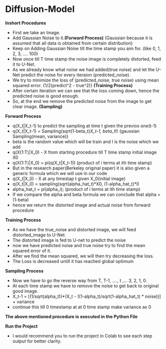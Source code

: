 # Diffusion-Model

**Inshort Procedures**
- First we take an Image.
- Add Gaussian Noise to it.**(Forward Process)** (Gaussian because it is assumed that all data is obtained from certain distribution)
- Keep on Adding Gaussian Noise till the time stamp you aim for. (like 0, 1, 2, 3, .... 100)
- Now once till T time stamp the noise image is completely distorted, feed it to U-Net.
- As we already know what noise we had added(true noise) and let the U-Net predict the noise for every iteraion (predicted_noise).
- We try to minimize the loss of (predicted_noise, true noise) using mean squared error. {1/2(predict^2 - true^2)} **(Training Process)**
- After certain iteration we can see that the loss coming down, hence the predicted noise is good enough.
- So, at the end we remove the predicted noise from the image to get clear image. **(Sampling)**


**Forward Process**
- q(X_t|X_t-1) to predict the sampling at time t given the previos one(t-1)
- q(X_t|X_t-1) = Sampling(sqrt(1-beta_t)*X_t-1, beta_t*I) {gaussian Sampling(mean, variance)}
- beta is the random value which will be train and I is the noise which we add 
- q(X(1:T)|X_0) - X from starting procedure till T time stamp initial image X0
- q(X(1:T)|X_0) = pi(q(X_t|X_t-1)) (product of i terms at ith time stamp)
- But in the research paper(Berkeley original paper) it is also given a generic formula which we will use in our code
- q(X_t|X_0) - X at any timestap t given X_0(initial image)
- q(X_t|X_0) = sampling(sqrt(alpha_hat_t)*X0, (1-alpha_hat_t)*I)
- alpha_hat_t = pi(alpha_i); (product of i terms at ith time stamp)
- If we compare the alpha and beta formula we can conclude that alpha = (1-beta)
- hence we return the distorted image and actual noise from forward procedure

**Training Process**
- As we have the true_noise and distorted image, we will feed distorted_image to U-Net.
- The distorted image is fed to U-net to predict the noise
- now we have predicted noise and true noise try to find the mean squared error of it.
- After we find the mean squared, we will then try decreasing the loss.
- The Loss is decreased untill it has reached global optimum

**Sampling Process**
- Now we have to go the reverse way from T, T-1, ...., t ,... 3, 2, 1, 0.
- At each time stamp we have to remove the noise to get back to original good image.
- X_t-1 = [(1/sqrt(alpha_t))*(X_t - ((1-alpha_t)/sqrt(1-alpha_hat_t) * noise))] + variance
- continue this till 0 timestamp at at 0 time stamp make variance as 0


**The above mentioned procedure is executed in the Python File**

**Run the Project**
- I would recommend you to run the project in Colab to see each step output for better clarity.